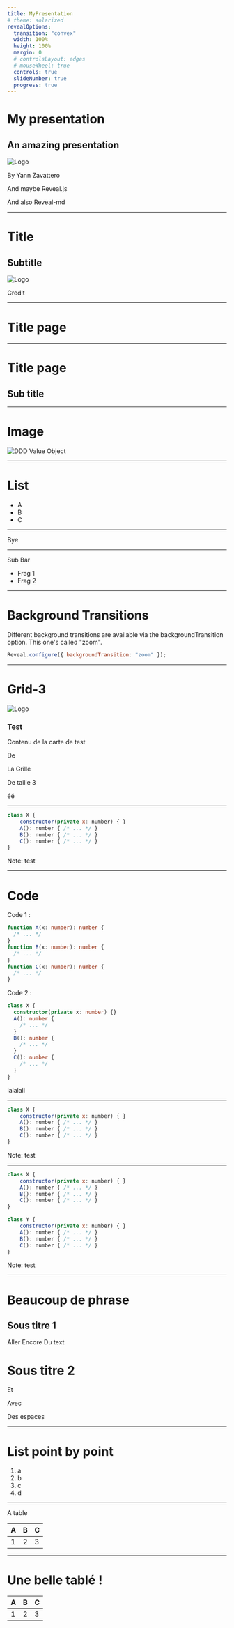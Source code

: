 ```yaml
---
title: MyPresentation
# theme: solarized
revealOptions:
  transition: "convex"
  width: 100%
  height: 100%
  margin: 0
  # controlsLayout: edges
  # mouseWheel: true
  controls: true
  slideNumber: true
  progress: true
---
```


<!-- .slide: class="cover" style="--color: linear-gradient(45deg, red, blue)" -->

<div class="titles">

# My presentation

## An amazing presentation

</div>

![Logo](./themes/assets/pastel/logo.svg) <!-- .element: class="logo" -->

<div class="credit">

By Yann Zavattero

And maybe Reveal.js

And also Reveal-md

</div>

---

<!-- .slide: class="cover" -->

<div class="titles">

# Title

## Subtitle

</div>

![Logo](./themes/assets/pastel/logo.svg) <!-- .element: class="logo" -->

<div class="credit">

Credit

</div>

---

<!-- .slide: class="title" -->

# Title page

---

<!-- .slide: class="title" -->

# Title page

## Sub title

---

# Image

![DDD Value Object](https://opus.ch/wp-content/uploads/2019/01/blogvalueobjfactory.png)

---

# List

- A
- B
- C

---

Bye

---

<!-- .slide: data-transition="slide" data-background="#000" -->

Sub Bar

- Frag 1 <!-- .element: class="fragment fade-up" -->
- Frag 2 <!-- .element: class="fragment highlight-red" -->

---

<!-- <section data-background="#4d7e65" data-background-transition="zoom" data-markdown> -->

# Background Transitions <!-- .parent: class="test" -->

Different background transitions are available via the backgroundTransition option. This one's called "zoom".

```js
Reveal.configure({ backgroundTransition: "zoom" });
```

---

# Grid-3

<div class="grid-3">

<div class="card">

![Logo](./themes/assets/pastel/logo.svg) <!-- .element: class="logo" -->

### Test

Contenu de la carte de test

</div>

De

La Grille

<div class="card">

De taille 3

</div>

éé

</div>

---

```js [|1|5-6]
class X {
    constructor(private x: number) { }
    A(): number { /* ... */ }
    B(): number { /* ... */ }
    C(): number { /* ... */ }
}
```

Note: test

---

# Code

<div class="rows">
<div>
Code 1 :

```ts
function A(x: number): number {
  /* ... */
}
function B(x: number): number {
  /* ... */
}
function C(x: number): number {
  /* ... */
}
```

</div>

<div>
Code 2 :

```ts
class X {
  constructor(private x: number) {}
  A(): number {
    /* ... */
  }
  B(): number {
    /* ... */
  }
  C(): number {
    /* ... */
  }
}
```

</div>

<div>
<p>lalalall</p>
</div>
</div>

---

```js [|1|5-6]
class X {
    constructor(private x: number) { }
    A(): number { /* ... */ }
    B(): number { /* ... */ }
    C(): number { /* ... */ }
}
```

Note: test

---

```js [|1|5-6]
class X {
    constructor(private x: number) { }
    A(): number { /* ... */ }
    B(): number { /* ... */ }
    C(): number { /* ... */ }
}
```

```js [|1|5-6]
class Y {
    constructor(private x: number) { }
    A(): number { /* ... */ }
    B(): number { /* ... */ }
    C(): number { /* ... */ }
}
```

Note: test

---

<!-- .slide: class:"title" data-transition="convex" data-background="#aa0" -->

# Beaucoup de phrase

## Sous titre 1

Aller
Encore
Du
text <!-- .element: class="test" -->

# Sous titre 2

Et

Avec

Des espaces

---

# List point by point

1. a
2. b
3. c
4. d

---

A table

| A   | B   | C   |
| --- | --- | --- |
| 1   | 2   | 3   |

---

# Une belle tablé !

| A   | B   | C   |
| --- | --- | --- |
| 1   | 2   | 3   |
